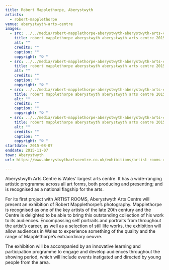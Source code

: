```yaml
---
title: Robert Mapplethorpe, Aberystwyth
artists:
  - robert-mapplethorpe
venue: aberystwyth-arts-centre
images:
  - src: ../../media/robert-mapplethorpe-aberystwyth-aberystwyth-arts-centre-2015-08-07-0.webp
    title: robert mapplethorpe aberystwyth aberystwyth arts centre 2015 08 07 0
    alt: ""
    credits: ""
    caption: ""
    copyright: "© "
  - src: ../../media/robert-mapplethorpe-aberystwyth-aberystwyth-arts-centre-2015-08-07-1.webp
    title: robert mapplethorpe aberystwyth aberystwyth arts centre 2015 08 07 1
    alt: ""
    credits: ""
    caption: ""
    copyright: "© "
  - src: ../../media/robert-mapplethorpe-aberystwyth-aberystwyth-arts-centre-2015-08-07-2.webp
    title: robert mapplethorpe aberystwyth aberystwyth arts centre 2015 08 07 2
    alt: ""
    credits: ""
    caption: ""
    copyright: "© "
  - src: ../../media/robert-mapplethorpe-aberystwyth-aberystwyth-arts-centre-2015-08-07-3.webp
    title: robert mapplethorpe aberystwyth aberystwyth arts centre 2015 08 07 3
    alt: ""
    credits: ""
    caption: ""
    copyright: "© "
startdate: 2015-08-07
enddate: 2015-11-07
town: Aberystwyth
url: https://www.aberystwythartscentre.co.uk/exhibitions/artist-rooms-robert-mapplethorpe

---
```


Aberystwyth Arts Centre is Wales’ largest arts centre. It has a wide-ranging artistic programme across all art forms, both producing and presenting; and is recognised as a national flagship for the arts.

For its first project with ARTIST ROOMS, Aberystwyth Arts Centre will present an exhibition of Robert Mapplethorpe’s photography. Mapplethorpe is recognised as one of the key artists of the late 20th century and the Centre is delighted to be able to bring this outstanding collection of his work to its audiences. Encompassing self portraits and portraits from throughout the artist’s career, as well as a selection of still life works, the exhibition will allow audiences in Wales to experience something of the quality and the range of Mapplethorpe’s extraordinary oeuvre.

The exhibition will be accompanied by an innovative learning and participation programme to engage and develop audiences throughout the showing period, which will include events instigated and directed by young people from the area.
